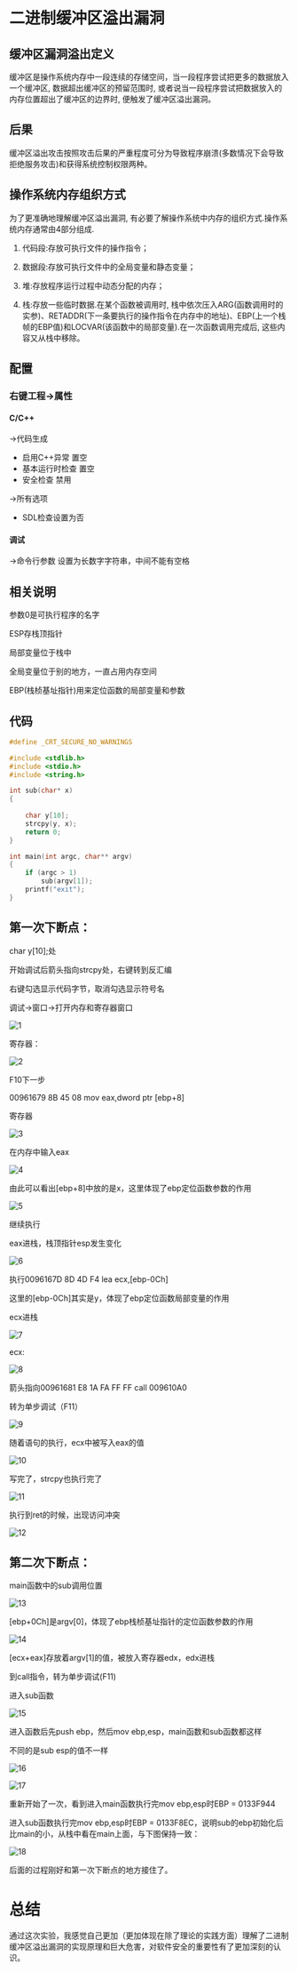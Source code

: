# 二进制缓冲区溢出漏洞

## 缓冲区漏洞溢出定义

缓冲区是操作系统内存中一段连续的存储空间，当一段程序尝试把更多的数据放入一个缓冲区, 数据超出缓冲区的预留范围时, 或者说当一段程序尝试把数据放入的内存位置超出了缓冲区的边界时, 便触发了缓冲区溢出漏洞。

## 后果

缓冲区溢出攻击按照攻击后果的严重程度可分为导致程序崩溃(多数情况下会导致拒绝服务攻击)和获得系统控制权限两种。

## 操作系统内存组织方式

为了更准确地理解缓冲区溢出漏洞, 有必要了解操作系统中内存的组织方式.操作系统内存通常由4部分组成.

1. 代码段:存放可执行文件的操作指令；

2. 数据段:存放可执行文件中的全局变量和静态变量；

3. 堆:存放程序运行过程中动态分配的内存；

4. 栈:存放一些临时数据.在某个函数被调用时, 栈中依次压入ARG(函数调用时的实参)、RETADDR(下一条要执行的操作指令在内存中的地址)、EBP(上一个栈帧的EBP值)和LOCVAR(该函数中的局部变量).在一次函数调用完成后, 这些内容又从栈中移除。

## 配置

### 右键工程->属性

#### C/C++

->代码生成

- 启用C++异常 置空
- 基本运行时检查 置空
- 安全检查 禁用

->所有选项

- SDL检查设置为否

#### 调试

->命令行参数 设置为长数字字符串，中间不能有空格

## 相关说明

参数0是可执行程序的名字

ESP存栈顶指针

局部变量位于栈中

全局变量位于别的地方，一直占用内存空间

EBP(栈桢基址指针)用来定位函数的局部变量和参数

## 代码

~~~c
#define _CRT_SECURE_NO_WARNINGS

#include <stdlib.h>
#include <stdio.h>
#include <string.h>

int sub(char* x)
{
	
	char y[10];
	strcpy(y, x);
	return 0;
}

int main(int argc, char** argv)
{
	if (argc > 1)
		sub(argv[1]);
	printf("exit");
}
~~~

## 第一次下断点：

char y[10];处

开始调试后箭头指向strcpy处，右键转到反汇编

右键勾选显示代码字节，取消勾选显示符号名

调试->窗口->打开内存和寄存器窗口

![1](img/1.png)

寄存器：

![2](img/2.png)

F10下一步

00961679 8B 45 08             mov         eax,dword ptr [ebp+8]

寄存器

![3](img/3.png)

在内存中输入eax

![4](img/4.png)

由此可以看出[ebp+8]中放的是x，这里体现了ebp定位函数参数的作用

![5](img/5.png)

继续执行

eax进栈，栈顶指针esp发生变化

![6](img/6.png)

执行0096167D 8D 4D F4             lea         ecx,[ebp-0Ch]

这里的[ebp-0Ch]其实是y，体现了ebp定位函数局部变量的作用

ecx进栈

![7](img/7.png)

ecx:

![8](img/8.png)

箭头指向00961681 E8 1A FA FF FF       call        009610A0  

转为单步调试（F11）

![9](img/9.png)

随着语句的执行，ecx中被写入eax的值

![10](img/10.png)

写完了，strcpy也执行完了

![11](img/11.png)

执行到ret的时候，出现访问冲突

![12](img/12.png)

## 第二次下断点：

main函数中的sub调用位置

![13](img/13.png)

[ebp+0Ch]是argv[0]，体现了ebp栈桢基址指针的定位函数参数的作用

![14](img/14.png)

[ecx+eax]存放着argv[1]的值，被放入寄存器edx，edx进栈

到call指令，转为单步调试(F11)

进入sub函数

![15](img/15.png)

进入函数后先push ebp，然后mov ebp,esp，main函数和sub函数都这样

不同的是sub esp的值不一样

![16](img/16.png)

![17](img/17.png)

重新开始了一次，看到进入main函数执行完mov ebp,esp时EBP = 0133F944

进入sub函数执行完mov ebp,esp时EBP = 0133F8EC，说明sub的ebp初始化后比main的小，从栈中看在main上面，与下图保持一致：

![18](img/18.jpeg)

后面的过程刚好和第一次下断点的地方接住了。

# 总结

通过这次实验，我感觉自己更加（更加体现在除了理论的实践方面）理解了二进制缓冲区溢出漏洞的实现原理和巨大危害，对软件安全的重要性有了更加深刻的认识。